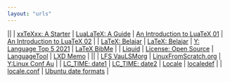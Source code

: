 ```yaml
---
layout: "urls"
---
```


||
| [xxTeXxx: A Starter](https://tug.org/begin.html) | [LuaLaTeX: A Guide](http://dante.ctan.org/tex-archive/info/luatex/lualatex-doc/lualatex-doc.pdf) | [An Introduction to LuaTeX 01](https://www.overleaf.com/learn/latex/Articles/An_Introduction_to_LuaTeX_(Part_1):_What_is_it%E2%80%94and_what_makes_it_so_different%3F) | [An Introduction to LuaTeX 02](https://www.overleaf.com/learn/latex/Articles/An_Introduction_to_LuaTeX_(Part_2):_Understanding_%5Cdirectlua) |
| [LaTeX: Belajar](https://latex.vlsm.org/) | [LaTeX: Belajar](https://github.com/Belajar-Latex/) | [Y: Language Top 5 2021](https://youtu.be/aSGsMBX-zuQ) | [LaTeX BibMe](https://www.bibme.org/) | 
| [Liquid](https://shopify.github.io/liquid/) | [License: Open Source](https://choosealicense.com/) | [LanguageTool](https://languagetoolplus.com/) | [LXD Memo](https://rahmatm.samik-ibrahim.vlsm.org/2017/08/lxd-memo.html) |
||
| [LFS VauLSMorg](http://lfs.vlsm.org/) | [LinuxFromScratch.org](http://www.linuxfromscratch.org/) | [Y:Linux Conf Au](https://www.youtube.com/c/linuxconfau) |
| [LC_TIME: date1](https://askubuntu.com/questions/1064167/how-can-i-change-the-default-date-format-using-lc-time) | [LC_TIME: date2](https://unix.stackexchange.com/questions/203975/best-practice-to-customize-date-time-format-system-wide) | [Locale](https://pubs.opengroup.org/onlinepubs/009696699/basedefs/xbd_chap07.html) | [localedef](http://manpages.ubuntu.com/manpages/trusty/man1/localedef.1posix.html) | 
| [locale.conf](http://manpages.ubuntu.com/manpages/xenial/man5/locale.conf.5.html) | [Ubuntu date formats](https://ccollins.wordpress.com/2009/01/06/how-to-change-date-formats-on-ubuntu/) |

